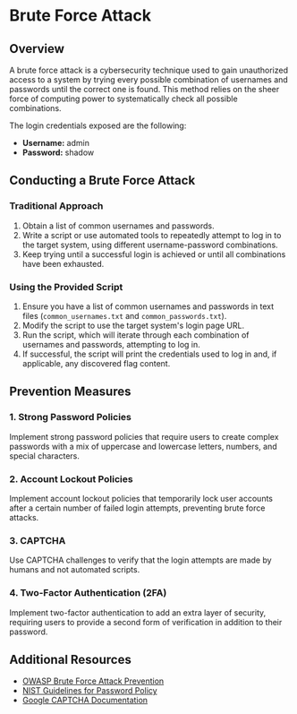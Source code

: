 # Brute Force Attack

## Overview

A brute force attack is a cybersecurity technique used to gain unauthorized access to a system by trying every possible combination of usernames and passwords until the correct one is found. This method relies on the sheer force of computing power to systematically check all possible combinations.

The login credentials exposed are the following:

- **Username:** admin
- **Password:** shadow

## Conducting a Brute Force Attack

### Traditional Approach
1. Obtain a list of common usernames and passwords.
2. Write a script or use automated tools to repeatedly attempt to log in to the target system, using different username-password combinations.
3. Keep trying until a successful login is achieved or until all combinations have been exhausted.

### Using the Provided Script
1. Ensure you have a list of common usernames and passwords in text files (`common_usernames.txt` and `common_passwords.txt`).
2. Modify the script to use the target system's login page URL.
3. Run the script, which will iterate through each combination of usernames and passwords, attempting to log in.
4. If successful, the script will print the credentials used to log in and, if applicable, any discovered flag content.

## Prevention Measures

### 1. Strong Password Policies
Implement strong password policies that require users to create complex passwords with a mix of uppercase and lowercase letters, numbers, and special characters.

### 2. Account Lockout Policies
Implement account lockout policies that temporarily lock user accounts after a certain number of failed login attempts, preventing brute force attacks.

### 3. CAPTCHA
Use CAPTCHA challenges to verify that the login attempts are made by humans and not automated scripts.

### 4. Two-Factor Authentication (2FA)
Implement two-factor authentication to add an extra layer of security, requiring users to provide a second form of verification in addition to their password.

## Additional Resources

- [OWASP Brute Force Attack Prevention](https://owasp.org/www-community/attacks/Brute_force_attack)
- [NIST Guidelines for Password Policy](https://pages.nist.gov/800-63-3/sp800-63b.html)
- [Google CAPTCHA Documentation](https://developers.google.com/recaptcha)

